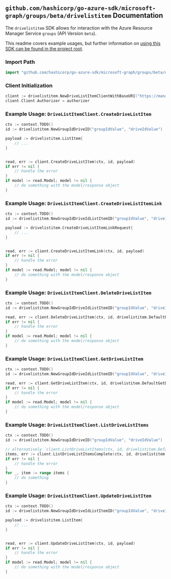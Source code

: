
## `github.com/hashicorp/go-azure-sdk/microsoft-graph/groups/beta/drivelistitem` Documentation

The `drivelistitem` SDK allows for interaction with the Azure Resource Manager Service `groups` (API Version `beta`).

This readme covers example usages, but further information on [using this SDK can be found in the project root](https://github.com/hashicorp/go-azure-sdk/tree/main/docs).

### Import Path

```go
import "github.com/hashicorp/go-azure-sdk/microsoft-graph/groups/beta/drivelistitem"
```


### Client Initialization

```go
client := drivelistitem.NewDriveListItemClientWithBaseURI("https://management.azure.com")
client.Client.Authorizer = authorizer
```


### Example Usage: `DriveListItemClient.CreateDriveListItem`

```go
ctx := context.TODO()
id := drivelistitem.NewGroupIdDriveID("groupIdValue", "driveIdValue")

payload := drivelistitem.ListItem{
	// ...
}


read, err := client.CreateDriveListItem(ctx, id, payload)
if err != nil {
	// handle the error
}
if model := read.Model; model != nil {
	// do something with the model/response object
}
```


### Example Usage: `DriveListItemClient.CreateDriveListItemLink`

```go
ctx := context.TODO()
id := drivelistitem.NewGroupIdDriveIdListItemID("groupIdValue", "driveIdValue", "listItemIdValue")

payload := drivelistitem.CreateDriveListItemLinkRequest{
	// ...
}


read, err := client.CreateDriveListItemLink(ctx, id, payload)
if err != nil {
	// handle the error
}
if model := read.Model; model != nil {
	// do something with the model/response object
}
```


### Example Usage: `DriveListItemClient.DeleteDriveListItem`

```go
ctx := context.TODO()
id := drivelistitem.NewGroupIdDriveIdListItemID("groupIdValue", "driveIdValue", "listItemIdValue")

read, err := client.DeleteDriveListItem(ctx, id, drivelistitem.DefaultDeleteDriveListItemOperationOptions())
if err != nil {
	// handle the error
}
if model := read.Model; model != nil {
	// do something with the model/response object
}
```


### Example Usage: `DriveListItemClient.GetDriveListItem`

```go
ctx := context.TODO()
id := drivelistitem.NewGroupIdDriveIdListItemID("groupIdValue", "driveIdValue", "listItemIdValue")

read, err := client.GetDriveListItem(ctx, id, drivelistitem.DefaultGetDriveListItemOperationOptions())
if err != nil {
	// handle the error
}
if model := read.Model; model != nil {
	// do something with the model/response object
}
```


### Example Usage: `DriveListItemClient.ListDriveListItems`

```go
ctx := context.TODO()
id := drivelistitem.NewGroupIdDriveID("groupIdValue", "driveIdValue")

// alternatively `client.ListDriveListItems(ctx, id, drivelistitem.DefaultListDriveListItemsOperationOptions())` can be used to do batched pagination
items, err := client.ListDriveListItemsComplete(ctx, id, drivelistitem.DefaultListDriveListItemsOperationOptions())
if err != nil {
	// handle the error
}
for _, item := range items {
	// do something
}
```


### Example Usage: `DriveListItemClient.UpdateDriveListItem`

```go
ctx := context.TODO()
id := drivelistitem.NewGroupIdDriveIdListItemID("groupIdValue", "driveIdValue", "listItemIdValue")

payload := drivelistitem.ListItem{
	// ...
}


read, err := client.UpdateDriveListItem(ctx, id, payload)
if err != nil {
	// handle the error
}
if model := read.Model; model != nil {
	// do something with the model/response object
}
```
